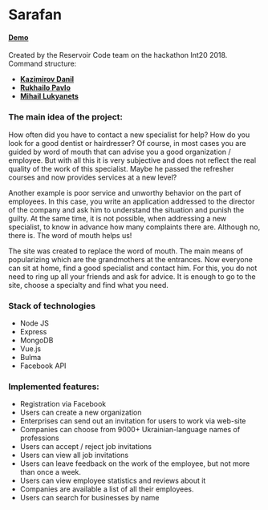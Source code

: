 # Sarafan
#### [Demo](https://sarafan.herokuapp.com/)
Created by the Reservoir Code team on the  hackathon Int20 2018.
Command structure:
* __[Kazimirov Danil](https://github.com/ZulusK)__
* __[Rukhailo Pavlo](https://github.com/IceBroForever)__
* __[Mihail Lukyanets](https://github.com/TGIfr)__

### The main idea of the project:
How often did you have to contact a new specialist for help? How do you look for a good dentist or hairdresser? Of course, in most cases you are guided by word of mouth that can advise you a good organization / employee. But with all this it is very subjective and does not reflect the real quality of the work of this specialist. Maybe he passed the refresher courses and now provides services at a new level?

Another example is poor service and unworthy behavior on the part of employees. In this case, you write an application addressed to the director of the company and ask him to understand the situation and punish the guilty. At the same time, it is not possible, when addressing a new specialist, to know in advance how many complaints there are. Although no, there is. The word of mouth helps us!

The site was created to replace the word of mouth. The main means of popularizing which are the grandmothers at the entrances. Now everyone can sit at home, find a good specialist and contact him. For this, you do not need to ring up all your friends and ask for advice. It is enough to go to the site, choose a specialty and find what you need.

### Stack of technologies
* Node JS
* Express
* MongoDB
* Vue.js
* Bulma
* Facebook API

### Implemented features:
* Registration via Facebook
* Users can create a new organization
* Enterprises can send out an invitation for users to work via web-site
* Companies can choose from 9000+ Ukrainian-language names of professions
* Users can accept / reject job invitations
* Users can view all job invitations
* Users can leave feedback on the work of the employee, but not more than once a week.
* Users can view employee statistics and reviews about it
* Companies are available a list of all their employees.
* Users can search for businesses by name
